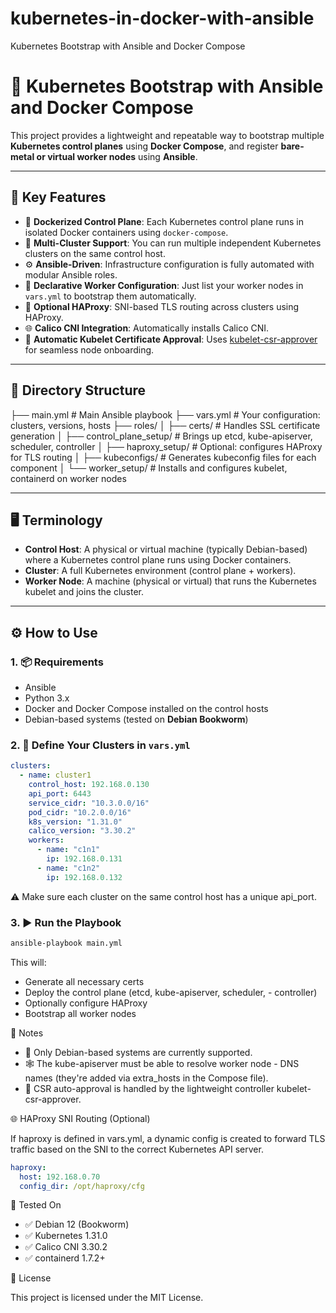 # kubernetes-in-docker-with-ansible
Kubernetes Bootstrap with Ansible and Docker Compose
# 🚀 Kubernetes Bootstrap with Ansible and Docker Compose

This project provides a lightweight and repeatable way to bootstrap multiple **Kubernetes control planes** using **Docker Compose**, and register **bare-metal or virtual worker nodes** using **Ansible**.

---

## 🧱 Key Features

- 🐳 **Dockerized Control Plane**: Each Kubernetes control plane runs in isolated Docker containers using `docker-compose`.
- 🔁 **Multi-Cluster Support**: You can run multiple independent Kubernetes clusters on the same control host.
- ⚙️ **Ansible-Driven**: Infrastructure configuration is fully automated with modular Ansible roles.
- 👷 **Declarative Worker Configuration**: Just list your worker nodes in `vars.yml` to bootstrap them automatically.
- 🧩 **Optional HAProxy**: SNI-based TLS routing across clusters using HAProxy.
- 🌐 **Calico CNI Integration**: Automatically installs Calico CNI.
- 🔐 **Automatic Kubelet Certificate Approval**: Uses [kubelet-csr-approver](https://github.com/postfinance/kubelet-csr-approver) for seamless node onboarding.

---

## 📁 Directory Structure

├── main.yml # Main Ansible playbook
├── vars.yml # Your configuration: clusters, versions, hosts
├── roles/
│ ├── certs/ # Handles SSL certificate generation
│ ├── control_plane_setup/ # Brings up etcd, kube-apiserver, scheduler, controller
│ ├── haproxy_setup/ # Optional: configures HAProxy for TLS routing
│ ├── kubeconfigs/ # Generates kubeconfig files for each component
│ └── worker_setup/ # Installs and configures kubelet, containerd on worker nodes


---

## 🖥️ Terminology

- **Control Host**: A physical or virtual machine (typically Debian-based) where a Kubernetes control plane runs using Docker containers.
- **Cluster**: A full Kubernetes environment (control plane + workers).
- **Worker Node**: A machine (physical or virtual) that runs the Kubernetes kubelet and joins the cluster.

---

## ⚙️ How to Use

### 1. 📦 Requirements

- Ansible
- Python 3.x
- Docker and Docker Compose installed on the control hosts
- Debian-based systems (tested on **Debian Bookworm**)

### 2. 📁 Define Your Clusters in `vars.yml`

```yaml
clusters:
  - name: cluster1
    control_host: 192.168.0.130
    api_port: 6443
    service_cidr: "10.3.0.0/16"
    pod_cidr: "10.2.0.0/16"
    k8s_version: "1.31.0"
    calico_version: "3.30.2"
    workers:
      - name: "c1n1"
        ip: 192.168.0.131
      - name: "c1n2"
        ip: 192.168.0.132
```
⚠️ Make sure each cluster on the same control host has a unique api_port.

### 3. ▶️ Run the Playbook
```bash
ansible-playbook main.yml
```
This will:

- Generate all necessary certs
- Deploy the control plane (etcd, kube-apiserver, scheduler, - controller)
- Optionally configure HAProxy
- Bootstrap all worker nodes

📌 Notes

- 🐧 Only Debian-based systems are currently supported.
- 🕸️ The kube-apiserver must be able to resolve worker node - DNS names (they're added via extra_hosts in the Compose file).
- 🔁 CSR auto-approval is handled by the lightweight controller kubelet-csr-approver.

🌐 HAProxy SNI Routing (Optional)

If haproxy is defined in vars.yml, a dynamic config is created to forward TLS traffic based on the SNI to the correct Kubernetes API server.

```yaml
haproxy:
  host: 192.168.0.70
  config_dir: /opt/haproxy/cfg
```

🧪 Tested On

- ✅ Debian 12 (Bookworm)
- ✅ Kubernetes 1.31.0
- ✅ Calico CNI 3.30.2
- ✅ containerd 1.7.2+

🧾 License

This project is licensed under the MIT License.


